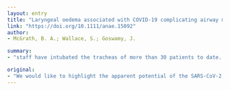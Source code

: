 ```yaml
---
layout: entry
title: "Laryngeal oedema associated with COVID-19 complicating airway management"
link: "https://doi.org/10.1111/anae.15092"
author:
- McGrath, B. A.; Wallace, S.; Goswamy, J.

summary:
- "staff have intubated the tracheas of more than 30 patients to date. One failed intubation due to airway oedema and two (of eight) patients have developed stridor. A further patient with suspected laryngitis underwent a period of review. ENT may be asked to provide opinions on airways of critically ill patients. Staff at tertiary UK hospital experienced one failure due to the virus. Two (of 8) patients developed."

original:
- "We would like to highlight the apparent potential of the SARS-CoV-2 virus in causing airway oedema and laryngitis; particularly of relevance when managing the airways of critically ill patients suffering from COVID-19. This is relevant to colleagues intubating and extubating the tracheas of critically ill patients and also to colleagues from ENT who may be asked to provide opinions on airway oedema around the time of tracheal extubation. In our tertiary UK hospital, staff have intubated the tracheas of more than 30 patients to date and we have experienced one failed intubation due to airway oedema and two (of eight) patients have developed stridor following trachea extubation. Both stridulous patients required tracheal re-intubation; one was successfully extubated 48 h later, and one required subsequent tracheostomy. A further patient with suspected laryngeal oedema underwent a period of review and then proceeded to tracheostomy without an extubation trial."
---
```


